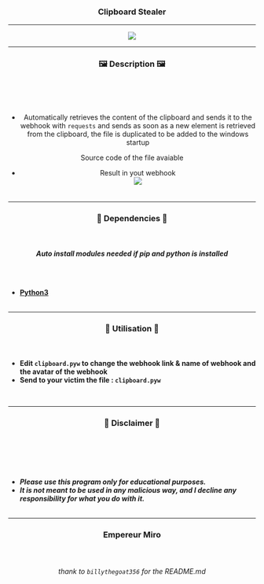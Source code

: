 ### <p align="center"> Clipboard Stealer </p>
  
-----
<p align="center"><img src="https://i.pinimg.com/originals/c3/fb/3f/c3fb3ffe25601bf96334eeb573fe94de.gif"></p>

-----

### <p align="center">🖼️ Description 🖼️</p><br>

<center> 
  
<br>

* Automatically retrieves the content of the clipboard and sends it to the webhook with `requests` and sends as soon as a new element is retrieved from the clipboard, the file is duplicated to be added to the windows startup

Source code of the file avaiable<br>

* Result in yout webhook<br>
  <img src="https://i.imgur.com/7Ixkt44.png">
  <br><br>
</center>

-----

### <p align="center">📁 Dependencies 📁</p><br>

<p align="center"><strong><i>Auto install modules needed if pip and python is installed</i></strong</p>

<br><br>
* <a href="https://www.python.org/ftp/python/3.9.13/python-3.9.13-amd64.exe">Python3</a>
<br><br>

-----

### <p align="center">🔌 Utilisation 🔌</p><br>
  
* Edit `clipboard.pyw` to change the webhook link & name of webhook and the avatar of the webhook
* Send to your victim the file : `clipboard.pyw`
<br>
  
-----

### <p align="center">📌 Disclaimer 📌</p><br>

<br><br>
* ***Please use this program only for educational purposes.***
* ***It is not meant to be used in any malicious way, and I decline any responsibility for what you do with it.***
<br><br>

-----

  ### <p align="center">Empereur Miro</p> <br>

  ###### <p align="center">thank to `billythegoat356` for the README.md</p>
